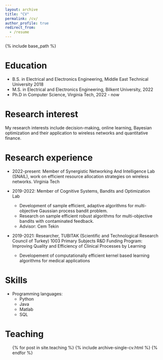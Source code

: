 ```yaml
---
layout: archive
title: "CV"
permalink: /cv/
author_profile: true
redirect_from:
  - /resume
---
```


{% include base_path %}

Education
======
* B.S. in Electrical and Electronics Engineering,  Middle East Technical University 2018
* M.S. in Electrical and Electronics Engineering, Bilkent University, 2022
* Ph.D in Computer Science, Virginia Tech, 2022 - now

Research interest
======
My research interests include decision-making, online learning, Bayesian optimization and their application to wireless networks and quantitative finance.

Research experience
======
* 2022-present: Member of Synergistic Networking And Intelligence Lab (SNAIL), work on efficient resource allocation strategies on wireless networks. Virginia Tech 
 
* 2019-2022: Member of Cognitive Systems, Bandits and Optimization Lab
  * Development of sample efficient, adaptive algorithms for multi-objective Gaussian process bandit problem. 
  * Research on sample efficient robust algorithms for multi-objective bandits with contaminated feedback. 
  * Advisor: Cem Tekin


* 2019-2021: Researcher, TUBITAK (Scientific and Technological Research Council of Turkey) 1003 Primary Subjects R&D Funding Program: Improving Quality and Efficiency of Clinical Processes by Learning
  * Developement of computationally efficient kernel based learning algorithms for medical applications

Skills
======
* Programming languages:
  * Python
  * Java
  * Matlab
  * SQL

<!-- Publications
======
  <ul>{% for post in site.publications %}
    {% include archive-single-cv.html %}
  {% endfor %}</ul>
  
Talks
======
  <ul>{% for post in site.talks %}
    {% include archive-single-talk-cv.html %}
  {% endfor %}</ul> -->
  
Teaching
======
  <ul>{% for post in site.teaching %}
    {% include archive-single-cv.html %}
  {% endfor %}</ul>
  
<!-- Service and leadership
======
* Currently signed in to 43 different slack teams -->
